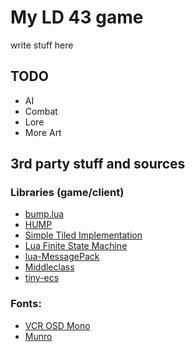 # My LD 43 game

write stuff here

## TODO

 * AI
 * Combat
 * Lore
 * More Art

## 3rd party stuff and sources

### Libraries (game/client)

 * [bump.lua](https://github.com/kikito/bump.lua)
 * [HUMP](https://github.com/vrld/hump)
 * [Simple Tiled Implementation](https://github.com/karai17/Simple-Tiled-Implementation)
 * [Lua Finite State Machine](https://github.com/kyleconroy/lua-state-machine)
 * [lua-MessagePack](https://framagit.org/fperrad/lua-MessagePack)
 * [Middleclass](https://github.com/kikito/middleclass)
 * [tiny-ecs](https://github.com/bakpakin/tiny-ecs)

### Fonts:

 * [VCR OSD Mono](https://www.dafont.com/vcr-osd-mono.font)
 * [Munro](http://www.tenbytwenty.com/)